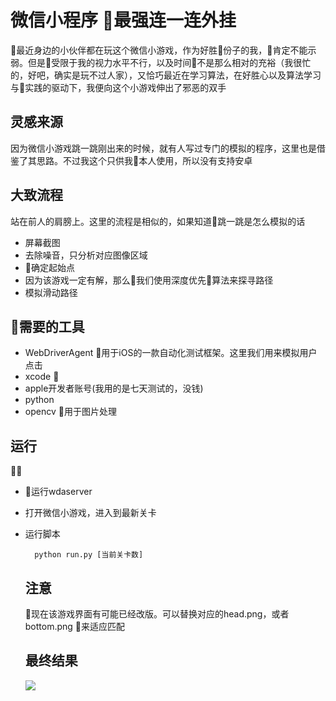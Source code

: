 # 微信小程序 最强连一连外挂

最近身边的小伙伴都在玩这个微信小游戏，作为好胜份子的我，肯定不能示弱。但是受限于我的视力水平不行，以及时间不是那么相对的充裕（我很忙的，好吧，确实是玩不过人家），又恰巧最近在学习算法，在好胜心以及算法学习与实践的驱动下，我便向这个小游戏伸出了邪恶的双手

## 灵感来源
因为微信小游戏跳一跳刚出来的时候，就有人写过专门的模拟的程序，这里也是借鉴了其思路。不过我这个只供我本人使用，所以没有支持安卓

## 大致流程
站在前人的肩膀上。这里的流程是相似的，如果知道跳一跳是怎么模拟的话
+ 屏幕截图
+ 去除噪音，只分析对应图像区域
+ 确定起始点
+ 因为该游戏一定有解，那么我们使用深度优先算法来探寻路径
+ 模拟滑动路径

## 需要的工具
+ WebDriverAgent 用于iOS的一款自动化测试框架。这里我们用来模拟用户点击
+ xcode 
+ apple开发者账号(我用的是七天测试的，没钱)
+ python
+ opencv 用于图片处理


## 运行

+ 运行wdaserver
+ 打开微信小游戏，进入到最新关卡
+ 运行脚本 
  ```
    python run.py [当前关卡数]
  ```
  
  ## 注意
  现在该游戏界面有可能已经改版。可以替换对应的head.png，或者bottom.png 来适应匹配

  ## 最终结果
  ![](./output.gif)

